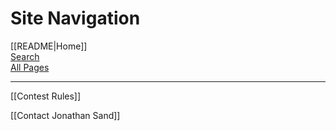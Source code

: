 # Site Navigation

[[README|Home]]  
[Search](/search.html)  
[All Pages](/all-pages.html)   

---

[[Contest Rules]]  

[[Contact Jonathan Sand]]  

